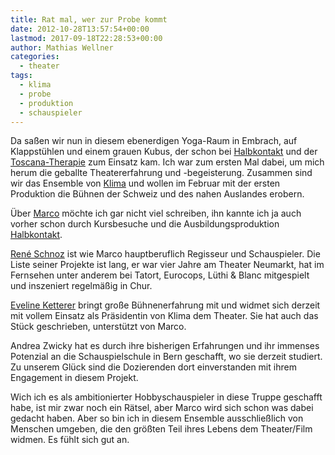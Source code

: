 ```yaml
---
title: Rat mal, wer zur Probe kommt
date: 2012-10-28T13:57:54+00:00
lastmod: 2017-09-18T22:28:53+00:00
author: Mathias Wellner
categories:
  - theater
tags:
  - klima
  - probe
  - produktion
  - schauspieler
---
```

Da saßen wir nun in diesem ebenerdigen Yoga-Raum in Embrach, auf Klappstühlen und einem grauen Kubus, der schon bei 
[Halbkontakt](http://www.mwellner.de/schauspiel/halbkontakt/) und der 
[Toscana-Therapie](http://www.mwellner.de/schauspiel/robert-gernhardt-toscana-therapie/) zum Einsatz kam. 
Ich war zum ersten Mal dabei, um mich herum die geballte Theatererfahrung und -begeisterung. Zusammen sind wir das 
Ensemble von [Klima](http://www.klima-das-theater.ch) und wollen im Februar mit der ersten Produktion die Bühnen 
der Schweiz und des nahen Auslandes erobern.

Über [Marco](http://www.zes-info.ch/ZES/Kursleitung.html) möchte ich gar nicht viel schreiben, ihn kannte ich ja auch 
vorher schon durch Kursbesuche und die Ausbildungsproduktion [Halbkontakt](http://www.mwellner.de/schauspiel/halbkontakt/).

[Ren&eacute; Schnoz](http://www.rene-schnoz.com) ist wie Marco hauptberuflich Regisseur und Schauspieler. 
Die Liste seiner Projekte ist lang, er war vier Jahre am Theater Neumarkt, hat im Fernsehen unter anderem bei 
Tatort, Eurocops, Lüthi & Blanc mitgespielt und inszeniert regelmäßig in Chur. 

[Eveline Ketterer](http://www.evelineketterer.ch) bringt große Bühnenerfahrung mit und widmet sich derzeit mit vollem 
Einsatz als Präsidentin von Klima dem Theater. Sie hat auch das Stück geschrieben, unterstützt von Marco. 

Andrea Zwicky hat es durch ihre bisherigen Erfahrungen und ihr immenses Potenzial an die Schauspielschule in Bern 
geschafft, wo sie derzeit studiert. Zu unserem Glück sind die Dozierenden dort einverstanden mit ihrem Engagement 
in diesem Projekt. 

Wich ich es als ambitionierter Hobbyschauspieler in diese Truppe geschafft habe, ist mir zwar noch ein Rätsel, aber 
Marco wird sich schon was dabei gedacht haben. Aber so bin ich in diesem Ensemble ausschließlich von Menschen umgeben, 
die den größten Teil ihres Lebens dem Theater/Film widmen. Es fühlt sich gut an.